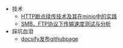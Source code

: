 - 技术
  - [HTTP断点续传技术及其在minio中的实践](report/HTTP_Range/HTTP_Range)
  - [SMB、FTP协议下传输速度测试与分析](report/SMBvsFTP/SMBvsFTP.md)
- 踩坑血泪
  - [docsify发布githubpage](fuck/docsify发布githubpage.md)
